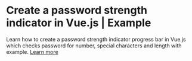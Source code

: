 # Create a password strength indicator in Vue.js | Example

Learn how to create a password strength indicator progress bar in Vue.js which checks password for number, special characters and length with example. [Learn more](https://www.nightprogrammer.com/vue-js/create-a-password-strength-indicator-in-vue-js-example/)

